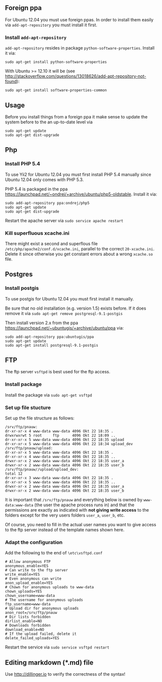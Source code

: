 ## Foreign ppa ##
For Ubuntu 12.04 you must use foreign ppas. In order to install them easily via ``add-apt-repository`` you must install it first.
### Install  ``add-apt-repository`` ###
``add-apt-repository`` resides in package ``python-software-properties``. Install it via:
```
sudo apt-get install python-software-properties
```
With Ubuntu >= 12.10 it will be (see http://stackoverflow.com/questions/13018626/add-apt-repository-not-found):
```
sudo apt-get install software-properties-common
```
## Usage ##
Before you install things from a foreign ppa it make sense to update the system before to the an up-to-date level via
```
sudo apt-get update
sudo apt-get dist-upgrade
```
## Php ##
### Install PHP 5.4 ###
To use Yii2 for Ubuntu 12.04 you must first install PHP 5.4 manually since Ubuntu 12.04 only comes with PHP 5.3.

PHP 5.4 is packaged in the ppa https://launchpad.net/~ondrej/+archive/ubuntu/php5-oldstable. Install it via:
```
sudo add-apt-repository ppa:ondrej/php5
sudo apt-get update
sudo apt-get dist-upgrade
```

Restart the apache server via ``sudo service apache restart``
### Kill superfluous xcache.ini ###
There might exist a second and superflous file ``/etc/php/apache2/conf.d/xcache.ini``, parallel to the correct ``20-xcache.ini``. Delete it since otherwise you get constant errors about a wrong ``xcache.so`` file.

## Postgres ##
### Install postgis ###
To use postgis for Ubuntu 12.04 you must first install it manually.

Be sure that no old installation (e.g. version 1.5) exists before. If it does remove it via ``sudo apt-get remove postgresql-9.1-postgis``

Then install version 2.x from the ppa https://launchpad.net/~ubuntugis/+archive/ubuntu/ppa via:
```
sudo add-apt-repository ppa:ubuntugis/ppa
sudo apt-get update
sudo apt-get install postgresql-9.1-postgis
```
## FTP ##
The ftp server ``vsftpd`` is best used for the ftp access.
### Install package ###
Install the package via ``sudo apt-get vsftpd``
### Set up file stucture ###
Set up the file structure as follows:
```
/srv/ftp/pnauw:
dr-xr-xr-x 4 www-data www-data 4096 Okt 22 18:35 .
drwxrwxrwt 5 root     ftp      4096 Okt 22 18:09 ..
dr-xr-xr-x 5 www-data www-data 4096 Okt 22 18:35 upload
dr-xr-xr-x 5 www-data www-data 4096 Okt 22 18:34 upload_dev
/srv/ftp/pnauw/upload:
dr-xr-xr-x 5 www-data www-data 4096 Okt 22 18:35 .
dr-xr-xr-x 4 www-data www-data 4096 Okt 22 18:35 ..
drwxr-xr-x 2 www-data www-data 4096 Okt 22 18:35 user_a
drwxr-xr-x 2 www-data www-data 4096 Okt 22 18:35 user_b
/srv/ftp/pnauw//upload/upload_dev:
total 12
dr-xr-xr-x 3 www-data www-data 4096 Okt 22 18:35 .
dr-xr-xr-x 5 www-data www-data 4096 Okt 22 18:35 ..
drwxr-xr-x 2 www-data www-data 4096 Okt 22 18:35 user_a
drwxr-xr-x 2 www-data www-data 4096 Okt 22 18:35 user_b
```
It is important that ``/srv/ftp/pnauw`` and everything below is owned by ``www-data:www-data`` (the user the apache process runs in) 
and that the permissions are exactly as indicated with **not giving write access** to the folders except for the very 
users folders ``user_a``, ``user_b``, etc. 

Of course, you need to fill in the actual user names you want to give access to the ftp server instead of the template names shown here.
### Adapt the configuration ###
Add the following to the end of ``\etc\vsftpd.conf``

```
# Allow anonymous FTP
anonymous_enable=YES
# Can write to the ftp server
write_enable=YES
# Even anonymous can write
anon_upload_enable=YES
# Chown for anonymous uploads to www-data 
chown_uploads=YES
chown_username=www-data
# The username for anonymous uploads
ftp_username=www-data
# Upload dir for anonymous uploads 
anon_root=/srv/ftp/pnauw
# Dir lists forbidden
dirlist_enable=NO
# Downloads forbidden
download_enable=NO
# If the upload failed, delete it
delete_failed_uploads=YES
```

Restart the service via ``sudo service vsftpd restart``

## Editing markdown (*.md) file ##
Use http://dillinger.io to verify the correctness of the syntax!
